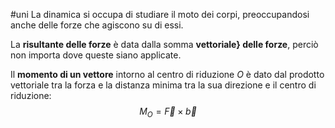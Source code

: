 #uni 
La dinamica si occupa di studiare il moto dei corpi, preoccupandosi anche delle forze che agiscono su di essi.

La **risultante delle forze** è data dalla somma **vettoriale} delle forze**, perciò non importa dove queste siano applicate.

Il **momento di un vettore** intorno al centro di riduzione *O* è dato dal prodotto vettoriale tra la forza e la distanza minima tra la sua direzione e il centro di riduzione:
$$
M_O=\vec{F} \times \vec{b}
$$

